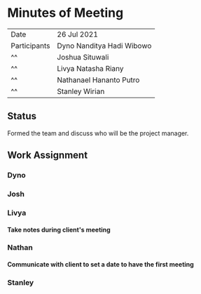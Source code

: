 # Minutes of Meeting

|              |                           |
| :----------- | :------------------------ |
| Date         | 26 Jul 2021               |
| Participants | Dyno Nanditya Hadi Wibowo |
|      ^^      | Joshua Situwali           |
|      ^^      | Livya Natasha Riany       |
|      ^^      | Nathanael Hananto Putro   |
|      ^^      | Stanley Wirian            |

## Status
Formed the team and discuss who will be the project manager. 


## Work Assignment

### Dyno


### Josh


### Livya
#### Take notes during client's meeting


### Nathan
#### Communicate with client to set a date to have the first meeting


### Stanley

